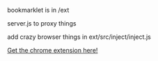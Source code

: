 bookmarklet is in /ext

server.js to proxy things

add crazy browser things in ext/src/inject/inject.js

[Get the chrome extension
here!](https://chrome.google.com/webstore/detail/ghmhfgcmdmbnefmpjfibibdpdkdocpin/publish-accepted)
